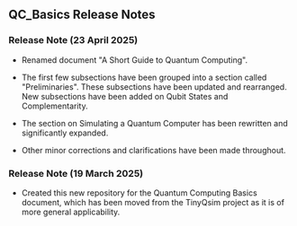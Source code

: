 ## QC_Basics Release Notes

### Release Note (23 April 2025)

- Renamed document "A Short Guide to Quantum Computing".

- The first few subsections have been grouped into a section called "Preliminaries". These subsections have been updated and rearranged. New subsections have been added on Qubit States and Complementarity.

- The section on Simulating a Quantum Computer has been rewritten and significantly expanded.

- Other minor corrections and clarifications have been made throughout.

### Release Note (19 March 2025)

- Created this new repository for the Quantum Computing Basics document, which has been moved from the TinyQsim project as it is of more general applicability.


